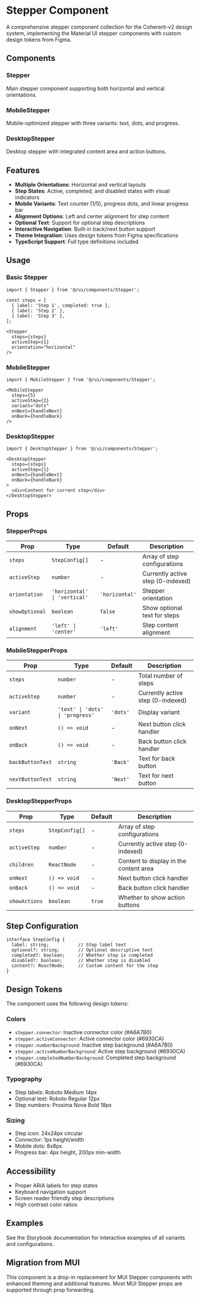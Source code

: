 # Stepper Component

A comprehensive stepper component collection for the Coherent-v2 design system, implementing the Material UI stepper components with custom design tokens from Figma.

## Components

### Stepper
Main stepper component supporting both horizontal and vertical orientations.

### MobileStepper  
Mobile-optimized stepper with three variants: text, dots, and progress.

### DesktopStepper
Desktop stepper with integrated content area and action buttons.

## Features

- **Multiple Orientations**: Horizontal and vertical layouts
- **Step States**: Active, completed, and disabled states with visual indicators
- **Mobile Variants**: Text counter (1/5), progress dots, and linear progress bar
- **Alignment Options**: Left and center alignment for step content
- **Optional Text**: Support for optional step descriptions
- **Interactive Navigation**: Built-in back/next button support
- **Theme Integration**: Uses design tokens from Figma specifications
- **TypeScript Support**: Full type definitions included

## Usage

### Basic Stepper

```tsx
import { Stepper } from '@/ui/components/Stepper';

const steps = [
  { label: 'Step 1', completed: true },
  { label: 'Step 2' },
  { label: 'Step 3' },
];

<Stepper 
  steps={steps}
  activeStep={1}
  orientation="horizontal"
/>
```

### MobileStepper

```tsx
import { MobileStepper } from '@/ui/components/Stepper';

<MobileStepper
  steps={5}
  activeStep={2}
  variant="dots"
  onNext={handleNext}
  onBack={handleBack}
/>
```

### DesktopStepper

```tsx
import { DesktopStepper } from '@/ui/components/Stepper';

<DesktopStepper
  steps={steps}
  activeStep={1}
  onNext={handleNext}
  onBack={handleBack}
>
  <div>Content for current step</div>
</DesktopStepper>
```

## Props

### StepperProps

| Prop | Type | Default | Description |
|------|------|---------|-------------|
| `steps` | `StepConfig[]` | - | Array of step configurations |
| `activeStep` | `number` | - | Currently active step (0-indexed) |
| `orientation` | `'horizontal' \| 'vertical'` | `'horizontal'` | Stepper orientation |
| `showOptional` | `boolean` | `false` | Show optional text for steps |
| `alignment` | `'left' \| 'center'` | `'left'` | Step content alignment |

### MobileStepperProps

| Prop | Type | Default | Description |
|------|------|---------|-------------|
| `steps` | `number` | - | Total number of steps |
| `activeStep` | `number` | - | Currently active step (0-indexed) |
| `variant` | `'text' \| 'dots' \| 'progress'` | `'dots'` | Display variant |
| `onNext` | `() => void` | - | Next button click handler |
| `onBack` | `() => void` | - | Back button click handler |
| `backButtonText` | `string` | `'Back'` | Text for back button |
| `nextButtonText` | `string` | `'Next'` | Text for next button |

### DesktopStepperProps

| Prop | Type | Default | Description |
|------|------|---------|-------------|
| `steps` | `StepConfig[]` | - | Array of step configurations |
| `activeStep` | `number` | - | Currently active step (0-indexed) |
| `children` | `ReactNode` | - | Content to display in the content area |
| `onNext` | `() => void` | - | Next button click handler |
| `onBack` | `() => void` | - | Back button click handler |
| `showActions` | `boolean` | `true` | Whether to show action buttons |

## Step Configuration

```tsx
interface StepConfig {
  label: string;           // Step label text
  optional?: string;       // Optional descriptive text
  completed?: boolean;     // Whether step is completed
  disabled?: boolean;      // Whether step is disabled
  content?: ReactNode;     // Custom content for the step
}
```

## Design Tokens

The component uses the following design tokens:

### Colors
- `stepper.connector`: Inactive connector color (#A6A7B0)
- `stepper.activeConnector`: Active connector color (#6930CA)
- `stepper.numberBackground`: Inactive step background (#A6A7B0)
- `stepper.activeNumberBackground`: Active step background (#6930CA)
- `stepper.completedNumberBackground`: Completed step background (#6930CA)

### Typography
- Step labels: Roboto Medium 14px
- Optional text: Roboto Regular 12px
- Step numbers: Proxima Nova Bold 18px

### Sizing
- Step icon: 24x24px circular
- Connector: 1px height/width
- Mobile dots: 8x8px
- Progress bar: 4px height, 200px min-width

## Accessibility

- Proper ARIA labels for step states
- Keyboard navigation support
- Screen reader friendly step descriptions
- High contrast color ratios

## Examples

See the Storybook documentation for interactive examples of all variants and configurations.

## Migration from MUI

This component is a drop-in replacement for MUI Stepper components with enhanced theming and additional features. Most MUI Stepper props are supported through prop forwarding.